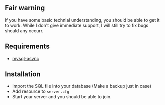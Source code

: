 ## Fair warning
If you have some basic technial understanding, you should be able to get it to work.
While I don't give immediate support, I will still try to fix bugs should any occurr.

## Requirements
- [mysql-async](https://github.com/brouznouf/fivem-mysql-async/releases)

## Installation
- Import the SQL file into your database (Make a backup just in case)
- Add resource to `server.cfg`
- Start your server and you should be able to join.
